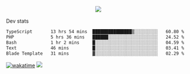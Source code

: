 <h3 align="center">
  <a href="https://github.com/spoopy2023">
      <img src="https://github-profile-trophy.vercel.app/?username=Spoopy2023&no-bg=true&no-frame=true">
  </a>
</h3>

Dev stats
<!--START_SECTION:waka-->

```txt
TypeScript       13 hrs 54 mins  ███████████████▒░░░░░░░░░   60.80 %
PHP              5 hrs 36 mins   ██████░░░░░░░░░░░░░░░░░░░   24.52 %
Bash             1 hr 2 mins     █░░░░░░░░░░░░░░░░░░░░░░░░   04.59 %
Text             46 mins         █░░░░░░░░░░░░░░░░░░░░░░░░   03.41 %
Blade Template   31 mins         ▓░░░░░░░░░░░░░░░░░░░░░░░░   02.29 %
```

<!--END_SECTION:waka-->
[![wakatime](https://wakatime.com/badge/user/018ece4c-ff65-47b1-86a2-26e4e720c978.svg)](https://wakatime.com/@mac_g)
<img src="https://camo.githubusercontent.com/935c1e1091fb0ce9d975d06263ed4bc014721cd7e52b557f59b07c85da01afe3/68747470733a2f2f6b6f6d617265762e636f6d2f67687076632f3f757365726e616d653d5843726166744d616e3532266c6162656c3d566965777326636f6c6f723d626c7565267374796c653d706c6173746963">
